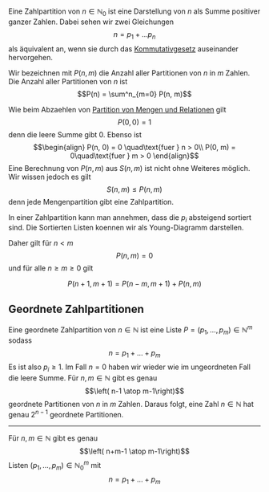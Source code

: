 
Eine Zahlpartition von $n \in\mathbb N_0$ ist eine Darstellung von $n$ als Summe positiver ganzer Zahlen. Dabei sehen wir zwei Gleichungen
$$n = p_1 + \dots p_n$$
als äquivalent an, wenn sie durch das [Kommutativgesetz](Kommutativgesetz.md) auseinander hervorgehen.

Wir bezeichnen mit $P(n, m)$ die Anzahl aller Partitionen von $n$ in $m$ Zahlen. Die Anzahl aller Partitionen von $n$ ist
$$P(n) = \sum^n_{m=0} P(n, m)$$

Wie beim Abzaehlen von [Partition von Mengen und Relationen](Partition%20von%20Mengen%20und%20Relationen.md) gilt
$$P(0, 0) = 1$$
denn die leere Summe gibt $0$. Ebenso ist
$$\begin{align}
P(n, 0) = 0 \quad\text{fuer } n > 0\\
P(0, m) = 0\quad\text{fuer } m > 0
\end{align}$$
Eine Berechnung von $P(n, m)$ aus $S(n, m)$ ist nicht ohne Weiteres möglich. Wir wissen jedoch es gilt
$$S(n, m) \le P(n, m)$$
denn jede Mengenpartition gibt eine Zahlpartition.

In einer Zahlpartition kann man annehmen, dass die $p_i$ absteigend sortiert sind.
Die Sortierten Listen koennen wir als Young-Diagramm darstellen.

Daher gilt für $n < m$
$$P(n, m) = 0$$
und für alle $n \ge m \ge 0$ gilt

$$
P(n + 1, m+1) = P(n -m, m+1) + P(n, m)
$$

## Geordnete Zahlpartitionen

Eine geordnete Zahlpartition von $n\in\mathbb N$ ist eine Liste $P = (p_1, \dots, p_m) \in \mathbb N^m$ sodass
$$n = p_1 + \dots + p_m$$
Es ist also $p_i \ge 1$. Im Fall $n=0$ haben wir wieder wie im ungeordneten Fall die leere Summe.
Für $n, m \in\mathbb N$ gibt es genau
$$\left( n-1 \atop m-1\right)$$
geordnete Partitionen von $n$ in $m$ Zahlen.
Daraus folgt, eine Zahl $n\in\mathbb N$ hat genau $2^{n-1}$ geordnete Partitionen.

---

Für $n, m \in\mathbb N$ gibt es genau
$$\left( n+m-1 \atop m-1\right)$$
Listen $(p_1, \dots, p_m) \in \mathbb N^m_{0}$ mit
$$n = p_1 + \dots + p_m$$

